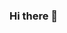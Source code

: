 ### Hi there 👋


<!--
![Anurag's GitHub stats](https://github-readme-stats.vercel.app/api?username=seung-heee&show_icons=true&theme=radical)
**seung-heee/seung-heee** is a ✨ _special_ ✨ repository because its `README.md` (this file) appears on your GitHub profile.

Here are some ideas to get you started:

- 🔭 I’m currently working on ...
- 🌱 I’m currently learning ...
- 👯 I’m looking to collaborate on ...
- 🤔 I’m looking for help with ...
- 💬 Ask me about ...
- 📫 How to reach me: ...
- 😄 Pronouns: ...
- ⚡ Fun fact: ...
-->

